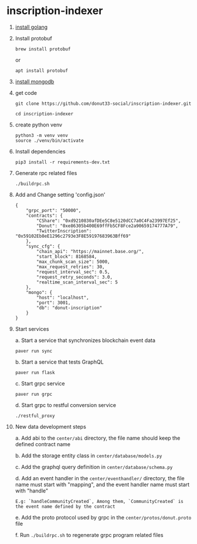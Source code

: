 # inscription-indexer

1. [install golang](https://go.dev/doc/install)
2. Install protobuf
    ```
    brew install protobuf
    ```
    or
    ```
    apt install protobuf
    ```
3. [install mongodb](https://docs.mongodb.com/manual/installation/)
4. get code
    ```
    git clone https://github.com/donut33-social/inscription-indexer.git

    cd inscription-indexer
    ```
5. create python venv
    ```
    python3 -m venv venv
    source ./venv/bin/activate
    ```
6. Install dependencies
    ```
    pip3 install -r requirements-dev.txt
    ```
7. Generate rpc related files
    ```
    ./buildrpc.sh
    ```
8. Add and Change setting 'config.json'
    ```
    {
        "grpc_port": "50000",
        "contracts": {
            "CShare": "0xd9210830afDEe5C8e5120dCC7a0C4Fa23997Ef25",
            "Donut": "0xe86305b400E69ffFb5CF8Fce2a90659174777A79",
            "TwitterInscription": "0x59102Eb8eE1296c2793e3F8E59197683963Bff69"
        },
        "sync_cfg": {
            "chain_api": "https://mainnet.base.org/",
            "start_block": 8168584,
            "max_chunk_scan_size": 5000,
            "max_request_retries": 30,
            "request_interval_sec": 0.5,
            "request_retry_seconds": 3.0,
            "realtime_scan_interval_sec": 5
        },
        "mongo": {
            "host": "localhost",
            "port": 3001,
            "db": "donut-inscription"
        }
    }
    ```
9. Start services

    a. Start a service that synchronizes blockchain event data
    ```
    paver run sync
    ```
    b. Start a service that tests GraphQL
    ```
    paver run flask
    ```
    c. Start grpc service
    ```
    paver run grpc
    ```
    d. Start grpc to restful conversion service
    ```
    ./restful_proxy
    ```

10. New data development steps

    a. Add abi to the `center/abi` directory, the file name should keep the defined contract name

    b. Add the storage entity class in `center/database/models.py`

    c. Add the graphql query definition in `center/database/schema.py`

    d. Add an event handler in the `center/eventhandler/` directory, the file name must start with "mapping", and the event handler name must start with "handle"

        E.g: `handleCommunityCreated`, Among them, `CommunityCreated` is the event name defined by the contract

    e. Add the proto protocol used by grpc in the `center/protos/donut.proto` file

    f. Run `./buildrpc.sh` to regenerate grpc program related files